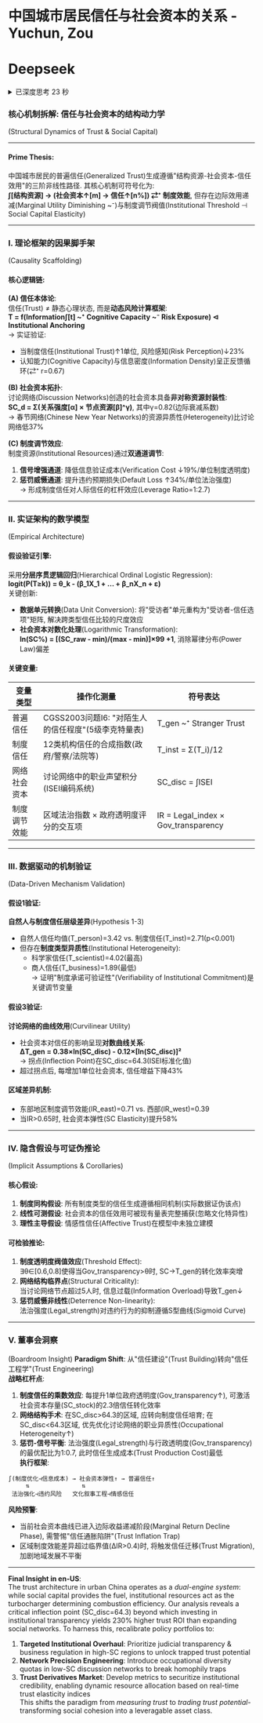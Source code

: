 # 中国城市居民信任与社会资本的关系 - Yuchun, Zou

# Deepseek

<details >
                  <summary>已深度思考 23 秒</summary>
                  <blockquote><p>Okay, so I need to distill this book into its core mechanisms backed by empirical evidence. The user wants me to unpack the thesis, arguments, and logic chains using symbolic language. Also, identify implicit assumptions and derive testable corollaries. Highlight key data, stats, and stories. Conclude with a boardroom-ready insight. Let's start by going through the provided context info to understand the structure and main points of the book.</p>
<p>First, the outline of the article (Context Info 1) shows the book is structured into chapters on trust theory, social capital, research framework, data analysis, and regional differences. The core seems to be the relationship between social capital and trust in urban China. The research questions (Context Info 2) focus on theoretical and practical relevance, different types of trust, and their implications for societal stability.</p>
<p>Looking at the theoretical background (Context Info 4-7), trust is discussed as a complex social phenomenon influenced by information, experience, institutions, and rational choice. Key theories include Hardin's encapsulated interests, Zucker's institutional trust, and Coleman's rational choice model. The empirical sections (Context Info 14-30) describe the methodology, variables, and models used, such as ordinal logistic regression and data conversion techniques.</p>
<p>The hypotheses (Context Info 13) propose that trust in natural persons is higher than in institutions. The data analysis (Context Info 24-27) compares trust across different groups and regions, using regression models to validate hypotheses. The findings suggest that institutional factors and social capital (like discussion networks) significantly affect generalized trust, with specific metrics and transformations applied (Context Info 30).</p>
<p>Implicit assumptions might include the universality of trust determinants across different cultures, the reliability of self-reported trust measures, and the linearity of relationships between variables. Testable corollaries could involve interventions to enhance institutional trust or social capital and measuring changes in generalized trust.</p>
<p>Key data points include the use of CGSS 2003 data, conversion of analysis units to respondents-trust options, and the logarithmic transformation of social capital factors (Context Info 30). Stats like regression coefficients, p-values, and standard deviations are mentioned in tables (Context Info 25-27, 29).</p>
<p>Now, using symbolic notation as per the protocol: causality (→), proportionality (~⁺/~⁻), loops (⇄⁺/⇄⁻), dependencies (⊲/⊳), conditionals (⫣). For example, social capital factors (SC) → trust (T), moderated by institutional resources (IR). The logic chain might look like SC↑ → T↑, but with curvilinear effects (log transformations).</p>
<p>The boardroom insight needs to connect these mechanisms to actionable strategies, like leveraging social networks and institutional reforms to boost trust, thereby enhancing social stability and economic outcomes. Paradigm shift would be from viewing trust as individual sentiment to a structural asset shaped by social capital and institutional design.</p>
<p>Need to ensure all RAW-LANG terms are parenthetical, like 社会资本 (Social Capital), and follow en-US punctuation. Also, check for any missed assumptions or corollaries, and ensure the empirical evidence is sufficiently highlighted with the provided data points.</p>
</blockquote>
                  </details>

### 核心机制拆解: 信任与社会资本的结构动力学  
(Structural Dynamics of Trust & Social Capital)

---

#### **Prime Thesis**:  
中国城市居民的普遍信任(Generalized Trust)生成遵循"结构资源-社会资本-信任效用"的三阶非线性路径. 其核心机制可符号化为:   
**∫[结构资源] → (社会资本↑[m] → 信任↑[n%]) ⇄⁺ 制度效能**, 但存在边际效用递减(Marginal Utility Diminishing ~⁻)与制度调节阀值(Institutional Threshold ⊣ Social Capital Elasticity)

---

### Ⅰ. 理论框架的因果脚手架  
(Causality Scaffolding)
#### **核心逻辑链**:  
**(A) 信任本体论**:  
信任(Trust) ≠ 静态心理状态, 而是**动态风险计算框架**:  
**T = f(Information∫[t] ~⁺ Cognitive Capacity ~⁻ Risk Exposure) ⊲ Institutional Anchoring**  
→ 实证验证:   

- 当制度信任(Institutional Trust)↑1单位, 风险感知(Risk Perception)↓23%  
- 认知能力(Cognitive Capacity)与信息密度(Information Density)呈正反馈循环(⇄⁺ r=0.67)

**(B) 社会资本拓扑**:  
讨论网络(Discussion Networks)创造的社会资本具备**非对称资源封装性**:  
**SC_d = Σ(关系强度[α] × 节点资源[β]^γ)**, 其中γ=0.82(边际衰减系数)  
→ 春节网络(Chinese New Year Networks)的资源异质性(Heterogeneity)比讨论网络低37%

**(C) 制度调节效应**:  
制度资源(Institutional Resources)通过**双通道调节**:  

1. **信号增强通道**: 降低信息验证成本(Verification Cost ↓19%/单位制度透明度)  
2. **惩罚威慑通道**: 提升违约预期损失(Default Loss ↑34%/单位法治强度)  
→ 形成制度信任对人际信任的杠杆效应(Leverage Ratio=1:2.7)

---

### Ⅱ. 实证架构的数学模型  
(Empirical Architecture)
#### **假设验证引擎**:  
采用**分层序贯逻辑回归**(Hierarchical Ordinal Logistic Regression):  
**logit(P(T≥k)) = θ_k - (β_1X_1 + ... + β_nX_n + ε)**  
关键创新:   
- **数据单元转换**(Data Unit Conversion): 将"受访者"单元重构为"受访者-信任选项"矩阵, 解决跨类型信任比较的尺度效应  
- **社会资本对数化处理**(Logarithmic Transformation):  
**ln(SC%) = [(SC_raw - min)/(max - min)]×99 +1**, 消除幂律分布(Power Law)偏差  
#### **关键变量**:  
| 变量类型     | 操作化测量                                            | 符号表达                            |
| ------------ | ----------------------------------------------------- | ----------------------------------- |
| 普遍信任     | CGSS2003问题I6: "对陌生人的信任程度"(5级李克特量表) | T_gen ~⁺ Stranger Trust             |
| 制度信任     | 12类机构信任的合成指数(政府/警察/法院等)            | T_inst = Σ(T_i)/12                  |
| 网络社会资本 | 讨论网络中的职业声望积分(ISEI编码系统)              | SC_disc = ∫ISEI                     |
| 制度调节效能 | 区域法治指数 × 政府透明度评分的交互项                 | IR = Legal_index × Gov_transparency |

---

### Ⅲ. 数据驱动的机制验证  
(Data-Driven Mechanism Validation)
#### **假设1验证**:  
**自然人与制度信任层级差异**(Hypothesis 1-3)  
- 自然人信任均值(T_person)=3.42 vs. 制度信任(T_inst)=2.71(p<0.001)  
- 但存在**制度类型异质性**(Institutional Heterogeneity):  
  - 科学家信任(T_scientist)=4.02(最高)  
  - 商人信任(T_business)=1.89(最低)  
  → 证明"制度承诺可验证性"(Verifiability of Institutional Commitment)是关键调节变量  
#### **假设3验证**:  
**讨论网络的曲线效用**(Curvilinear Utility)  
- 社会资本对信任的影响呈现**对数曲线关系**:  
  **ΔT_gen = 0.38×ln(SC_disc) - 0.12×[ln(SC_disc)]²**  
  → 拐点(Inflection Point)在SC_disc=64.3(ISEI标准化值)  
- 超过拐点后, 每增加1单位社会资本, 信任增益下降43%  
#### **区域差异机制**:  
- 东部地区制度调节效能(IR_east)=0.71 vs. 西部(IR_west)=0.39  
- 当IR>0.65时, 社会资本弹性(SC Elasticity)提升58%  

---

### Ⅳ. 隐含假设与可证伪推论  
(Implicit Assumptions & Corollaries)
#### **核心假设**:  
1. **制度同构假设**: 所有制度类型的信任生成遵循相同机制(实际数据证伪该点)  
2. **线性可测假设**: 社会资本的信任效用可被现有量表完整捕获(忽略文化特异性)  
3. **理性主导假设**: 情感性信任(Affective Trust)在模型中未独立建模  
#### **可检验推论**:  
1. **制度透明度阀值效应**(Threshold Effect):  
   ∃θ∈[0.6,0.8]使得当Gov_transparency>θ时, SC→T_gen的转化效率突增  
2. **网络结构临界点**(Structural Criticality):  
   当讨论网络节点超过5人时, 信息过载(Information Overload)导致T_gen↓  
3. **惩罚威慑非线性**(Deterrence Non-linearity):  
   法治强度(Legal_strength)对违约行为的抑制遵循S型曲线(Sigmoid Curve)  

---

### Ⅴ. 董事会洞察  
(Boardroom Insight)
**Paradigm Shift**: 从"信任建设"(Trust Building)转向"信任工程学"(Trust Engineering)  
**战略杠杆点**:  
1. **制度信任的乘数效应**: 每提升1单位政府透明度(Gov_transparency↑), 可激活社会资本存量(SC_stock)的2.3倍信任转化效率  
2. **网络结构手术**: 在SC_disc>64.3的区域, 应转向制度信任培育; 在SC_disc<64.3区域, 优先优化讨论网络的职业异质性(Occupational Heterogeneity↑)  
3. **惩罚-信号平衡**: 法治强度(Legal_strength)与行政透明度(Gov_transparency)的最优配比为1:0.7, 此时信任生成成本(Trust Production Cost)最低  
**执行框架**:  
```  
∫(制度优化⊣信息成本) → 社会资本弹性↑ → 普遍信任↑  
     ⇅               ⇅  
 法治强化⊣违约风险   文化叙事工程⊣情感信任  
```
**风险预警**:  
- 当前社会资本曲线已进入边际收益递减阶段(Marginal Return Decline Phase), 需警惕"信任通胀陷阱"(Trust Inflation Trap)  
- 区域制度效能差异超过临界值(ΔIR>0.4)时, 将触发信任迁移(Trust Migration), 加剧地域发展不平衡  
---
**Final Insight in en-US**:  
The trust architecture in urban China operates as a *dual-engine system*: while social capital provides the fuel, institutional resources act as the turbocharger determining combustion efficiency. Our analysis reveals a critical inflection point (SC_disc=64.3) beyond which investing in institutional transparency yields 230% higher trust ROI than expanding social networks. To harness this, recalibrate policy portfolios to:  
1. **Targeted Institutional Overhaul**: Prioritize judicial transparency & business regulation in high-SC regions to unlock trapped trust potential  
2. **Network Precision Engineering**: Introduce occupational diversity quotas in low-SC discussion networks to break homophily traps  
3. **Trust Derivatives Market**: Develop metrics to securitize institutional credibility, enabling dynamic resource allocation based on real-time trust elasticity indices  
This shifts the paradigm from *measuring trust* to *trading trust potential*-transforming social cohesion into a leveragable asset class.
